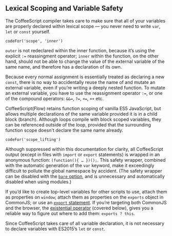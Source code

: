 ## Lexical Scoping and Variable Safety

The CoffeeScript compiler takes care to make sure that all of your variables are properly declared within lexical scope — you never need to write `var`, `let` or `const` yourself.

```
codeFor('scope', 'inner')
```

`outer` is not redeclared within the inner function, because it’s using the explicit `:=` reassingment operator; `inner` within the function, on the other hand, should not be able to change the value of the external variable of the same name, and therefore has a declaration of its own.

Because every normal assignment is essentially treated as declaring a new `const`, there is no way to accidentally reuse the name of and mutate an external variable, even if you’re writing a deeply nested function. To mutate an external variable, you have to use the reassignment operator `:=`, or one of the compound operators: `&&=`, `?=`, `+=`, `++` etc.

CoffeeScript(Flow) retains function scoping of vanilla ES5 JavaScript, but allows multiple declarations of the same variable provided it is in a child block (branch). Although loops compile with block scoped variables, they can be referenced outside of the loop, provided that the surrounding function scope doesn't declare the same name already.

```
codeFor('scope_lifting')
```


Although suppressed within this documentation for clarity, all CoffeeScript output (except in files with `import` or `export` statements) is wrapped in an anonymous function: `(function(){ … })();`. This safety wrapper, combined with the automatic generation of the `var` keyword, make it exceedingly difficult to pollute the global namespace by accident. (The safety wrapper can be disabled with the [`bare` option](#usage), and is unnecessary and automatically disabled when using modules.)

If you’d like to create top-level variables for other scripts to use, attach them as properties on `window`; attach them as properties on the `exports` object in CommonJS; or use an [`export` statement](#modules). If you’re targeting both CommonJS and the browser, the [existential operator](#existential-operator) (covered below), gives you a reliable way to figure out where to add them: `exports ? this`.

Since CoffeeScript takes care of all variable declaration, it is not necessary to declare variables with ES2015’s `let` or `const`.